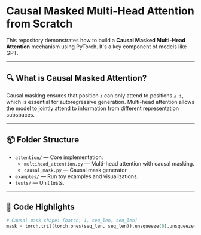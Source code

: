 # Causal Masked Multi-Head Attention from Scratch

This repository demonstrates how to build a **Causal Masked Multi-Head Attention** mechanism using PyTorch. It's a key component of models like GPT.

---

## 🔍 What is Causal Masked Attention?

Causal masking ensures that position `i` can only attend to positions `≤ i`, which is essential for autoregressive generation.
Multi-head attention allows the model to jointly attend to information from different representation subspaces.

---

## 📦 Folder Structure

- `attention/` — Core implementation:
  - `multihead_attention.py` — Multi-head attention with causal masking.
  - `causal_mask.py` — Causal mask generator.
- `examples/` — Run toy examples and visualizations.
- `tests/` — Unit tests.

---

## 🧠 Code Highlights

```python
# Causal mask shape: [batch, 1, seq_len, seq_len]
mask = torch.tril(torch.ones(seq_len, seq_len)).unsqueeze(0).unsqueeze(1)
